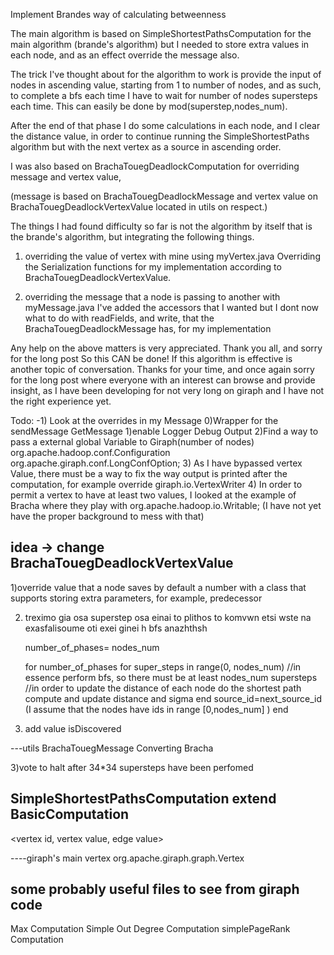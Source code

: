 Implement Brandes way of calculating betweenness




The main algorithm is based on SimpleShortestPathsComputation  for the main algorithm (brande's algorithm) but I needed to store extra values in each node, and as an effect override
the message also.

The trick I've thought about for the algorithm to work is provide the input of nodes in ascending
value, starting from 1 to number of nodes, and as such, to complete a bfs each time I have to
wait for number of nodes supersteps each time. This can easily be done by 
 mod(superstep,nodes_num).

After the end of that phase I do some calculations in each node, and I clear the distance value,
in order to continue running the SimpleShortestPaths algorithm but with the next vertex
as a source in ascending order. 

 I was also based
on BrachaTouegDeadlockComputation for overriding message and vertex value,


(message is based on BrachaTouegDeadlockMessage and vertex value on  BrachaTouegDeadlockVertexValue located in utils 
on respect.)

The things I had found difficulty so far is not the algorithm by itself that is the brande's algorithm,
but integrating the following things.

 1) overriding the value of vertex with mine using myVertex.java
       Overriding the Serialization functions for my implementation according to
       BrachaTouegDeadlockVertexValue.

2) overriding the message that a node is passing to another with myMessage.java 
     I've added the accessors that I wanted but I dont now what to do with readFields, and write,
     that the BrachaTouegDeadlockMessage has, for my implementation


Any help on the above matters is very appreciated. Thank you all, and sorry for the long post
So this CAN be done! If this algorithm is effective is another topic of conversation.
Thanks for your time, and once again sorry for the long post
where everyone with an interest can browse and provide insight, as I have been developing
for not very long on giraph and I have not the right experience yet.

Todo:
	-1) Look at the overrides in my Message
	0)Wrapper for the sendMessage GetMessage
 	1)enable Logger Debug Output
	2)Find a way to pass a external global Variable to Giraph(number of nodes) 
		org.apache.hadoop.conf.Configuration
		org.apache.giraph.conf.LongConfOption;
	3) As I have bypassed vertex Value, there must be a way to fix the way output is printed after
		the computation, for example override giraph.io.VertexWriter
	4) In order to permit a vertex to have at least two values, I looked at the example of Bracha
		where they play with org.apache.hadoop.io.Writable; (I have not yet have the proper background to mess with that)
		

idea -> change BrachaTouegDeadlockVertexValue
---------------------------------------------------------
1)override value that a node saves by default a number
with a class that supports storing extra parameters,
for example, predecessor

2) treximo gia osa superstep osa einai to plithos to komvwn
etsi wste na exasfalisoume oti exei ginei h bfs anazhthsh
	
	number_of_phases= nodes_num
	
	for number_of_phases
		for super_steps in range(0, nodes_num) //in essence perform bfs, so there must be at least nodes_num supersteps
												//in order to update the distance of each node
			do the shortest path compute and update distance and sigma
		end
		source_id=next_source_id (I assume that the nodes have ids in range [0,nodes_num] )
	end

3) add value isDiscovered

---utils BrachaTouegMessage
Converting Bracha


3)vote to halt after 34*34 supersteps have been perfomed

SimpleShortestPathsComputation extend BasicComputation
---------------------------------------------------------------

<vertex id, vertex value, edge value>


----giraph's main vertex
org.apache.giraph.graph.Vertex


some probably useful files to see from giraph code
---------------------------------------------------------------------
Max Computation
Simple Out Degree Computation
simplePageRank Computation



